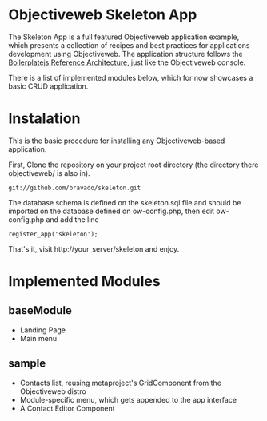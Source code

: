 # Objectiveweb Skeleton App

The Skeleton App is a full featured Objectiveweb application example, which
presents a collection of recipes and best practices for applications
development using Objectiveweb. The application structure follows the
[Boilerplatejs Reference Architecture](http://boilerplatejs.org), just like
the Objectiveweb console.

There is a list of implemented modules below, which for now showcases a
basic CRUD application.

# Instalation

This is the basic procedure for installing any Objectiveweb-based application.

First, Clone the repository on your project root directory (the directory there objectiveweb/ is also in).

    git://github.com/bravado/skeleton.git

The database schema is defined on the skeleton.sql file and should be imported on the database defined on ow-config.php, then edit ow-config.php and add the line

    register_app('skeleton');

That's it, visit http://your_server/skeleton and enjoy.

# Implemented Modules

## baseModule

* Landing Page
* Main menu

## sample

* Contacts list, reusing metaproject's GridComponent from the Objectiveweb distro
* Module-specific menu, which gets appended to the app interface
* A Contact Editor Component
